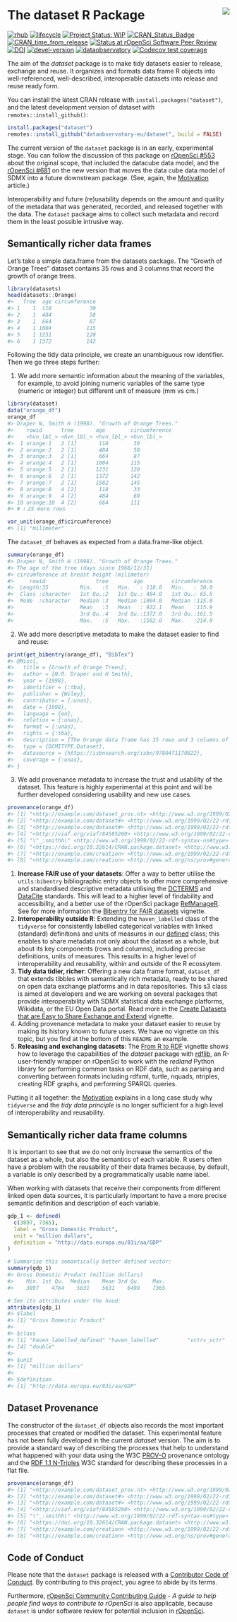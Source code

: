 
<!-- README.md is generated from README.Rmd. Please edit that file -->

# The dataset R Package <a href='https://dataset.dataobservatory.eu/'><img src='man/figures/logo.png' align="right" /></a>

<!-- badges: start -->

[![rhub](https://github.com/dataobservatory-eu/dataset/actions/workflows/rhub.yaml/badge.svg)](https://github.com/dataobservatory-eu/dataset/actions/workflows/rhub.yaml)
[![lifecycle](https://lifecycle.r-lib.org/articles/figures/lifecycle-experimental.svg)](https://lifecycle.r-lib.org/articles/stages.html#experimental)
[![Project Status:
WIP](https://www.repostatus.org/badges/latest/wip.svg)](https://www.repostatus.org/#wip)
[![CRAN_Status_Badge](https://www.r-pkg.org/badges/version/dataset)](https://cran.r-project.org/package=dataset)
[![CRAN_time_from_release](https://www.r-pkg.org/badges/ago/dataset)](https://cran.r-project.org/package=dataset)
[![Status at rOpenSci Software Peer
Review](https://badges.ropensci.org/553_status.svg)](https://github.com/ropensci/software-review/issues/553)
[![DOI](https://zenodo.org/badge/DOI/10.32614/CRAN.package.dataset.svg)](https://zenodo.org/record/6950435#.YukDAXZBzIU)
[![devel-version](https://img.shields.io/badge/devel%20version-0.3.4013-blue.svg)](https://github.com/dataobservatory-eu/dataset)
[![dataobservatory](https://img.shields.io/badge/ecosystem-dataobservatory.eu-3EA135.svg)](https://dataobservatory.eu/)
[![Codecov test
coverage](https://codecov.io/gh/dataobservatory-eu/dataset/graph/badge.svg)](https://app.codecov.io/gh/dataobservatory-eu/dataset)
<!-- badges: end -->

The aim of the *dataset* package is to make tidy datasets easier to
release, exchange and reuse. It organizes and formats data frame R
objects into well-referenced, well-described, interoperable datasets
into release and reuse ready form.

<!---
&#10;The primary aim of dataset is create well-referenced, well-described, interoperable datasets from data.frames, tibbles or data.tables that translate well into the W3C DataSet definition within the [Data Cube Vocabulary](https://www.w3.org/TR/vocab-data-cube/) in a reproducible manner. The data cube model in itself is is originated in the _Statistical Data and Metadata eXchange_, and it is almost fully harmonized with the Resource Description Framework (RDF), the standard model for data interchange on the web^[RDF Data Cube Vocabulary, W3C Recommendation 16 January 2014  <https://www.w3.org/TR/vocab-data-cube/>, Introduction to SDMX data modeling <https://www.unescap.org/sites/default/files/Session_4_SDMX_Data_Modeling_%20Intro_UNSD_WS_National_SDG_10-13Sep2019.pdf>].
&#10;--->

You can install the latest CRAN release with
`install.packages("dataset")`, and the latest development version of
dataset with `remotes::install_github()`:

``` r
install.packages("dataset")
remotes::install_github("dataobservatory-eu/dataset", build = FALSE)
```

The current version of the `dataset` package is in an early,
experimental stage. You can follow the discussion of this package on
[rOpenSci \#553](https://github.com/ropensci/software-review/issues/553)
about the original scope, that included the datacube data model, and the
[rOpenSci \#681](https://github.com/ropensci/software-review/issues/681)
on the new version that moves the data cube data model of SDMX into a
future downstream package. (See, again, the
[Motivation](https://dataset.dataobservatory.eu/articles/Motivation.html)
article.)

Interoperability and future (re)usability depends on the amount and
quality of the metadata that was generated, recorded, and released
together with the data. The `dataset` package aims to collect such
metadata and record them in the least possible intrusive way.

## Semantically richer data frames

Let’s take a simple data.frame from the datasets package. The “Growth of
Orange Trees” dataset contains 35 rows and 3 columns that record the
growth of orange trees.

``` r
library(datasets)
head(datasets::Orange)
#>   Tree  age circumference
#> 1    1  118            30
#> 2    1  484            58
#> 3    1  664            87
#> 4    1 1004           115
#> 5    1 1231           120
#> 6    1 1372           142
```

Following the tidy data principle, we create an unambiguous row
identifier. Then we go three steps further:

1.  We add more semantic information about the meaning of the variables,
    for example, to avoid joining numeric variables of the same type
    (numeric or integer) but different unit of measure (mm vs cm.)

``` r
library(dataset)
data("orange_df")
orange_df
#> Draper N, Smith H (1998). "Growth of Orange Trees."
#>    rowid      tree       age        circumference
#>    <hvn_lbl_> <hvn_lbl_> <hvn_lbl_> <hvn_lbl_>   
#>  1 orange:1   2 [1]       118        30          
#>  2 orange:2   2 [1]       484        58          
#>  3 orange:3   2 [1]       664        87          
#>  4 orange:4   2 [1]      1004       115          
#>  5 orange:5   2 [1]      1231       120          
#>  6 orange:6   2 [1]      1372       142          
#>  7 orange:7   2 [1]      1582       145          
#>  8 orange:8   4 [2]       118        33          
#>  9 orange:9   4 [2]       484        69          
#> 10 orange:10  4 [2]       664       111          
#> # ℹ 25 more rows
```

``` r
var_unit(orange_df$circumference)
#> [1] "milimeter"
```

The `dataset_df` behaves as expected from a data.frame-like object.

``` r
summary(orange_df)
#> Draper N, Smith H (1998). "Growth of Orange Trees."
#> The age of the tree (days since 1968/12/31)
#> circumference at breast height (milimeter)
#>     rowid                tree        age         circumference  
#>  Length:35          Min.   :1   Min.   : 118.0   Min.   : 30.0  
#>  Class :character   1st Qu.:2   1st Qu.: 484.0   1st Qu.: 65.5  
#>  Mode  :character   Median :3   Median :1004.0   Median :115.0  
#>                     Mean   :3   Mean   : 922.1   Mean   :115.9  
#>                     3rd Qu.:4   3rd Qu.:1372.0   3rd Qu.:161.5  
#>                     Max.   :5   Max.   :1582.0   Max.   :214.0
```

2.  We add more descriptive metadata to make the dataset easier to find
    and reuse:

``` r
print(get_bibentry(orange_df), "BibTex")
#> @Misc{,
#>   title = {Growth of Orange Trees},
#>   author = {N.R. Draper and H Smith},
#>   year = {1998},
#>   identifier = {:tba},
#>   publisher = {Wiley},
#>   contributor = {:unas},
#>   date = {1998},
#>   language = {en},
#>   relation = {:unas},
#>   format = {:unas},
#>   rights = {:tba},
#>   description = {The Orange data frame has 35 rows and 3 columns of records of the growth of orange trees.},
#>   type = {DCMITYPE:Dataset},
#>   datasource = {https://isbnsearch.org/isbn/9780471170822},
#>   coverage = {:unas},
#> }
```

3.  We add provenance metadata to increase the trust and usability of
    the dataset. This feature is highly experimental at this point and
    will be further developed considering usability and new use cases.

``` r
provenance(orange_df)
#> [1] "<http://example.com/dataset_prov.nt> <http://www.w3.org/1999/02/22-rdf-syntax-ns#type> <http://www.w3.org/ns/prov#Bundle> ."                  
#> [2] "<http://example.com/dataset#> <http://www.w3.org/1999/02/22-rdf-syntax-ns#type> <http://www.w3.org/ns/prov#Entity> ."                         
#> [3] "<http://example.com/dataset#> <http://www.w3.org/1999/02/22-rdf-syntax-ns#type> <http://purl.org/linked-data/cube#DataSet> ."                 
#> [4] "<http://viaf.org/viaf/84585260> <http://www.w3.org/1999/02/22-rdf-syntax-ns#type> <http://www.w3.org/ns/prov#Agent> ."                        
#> [5] "\"_:smithh\" <http://www.w3.org/1999/02/22-rdf-syntax-ns#type> <http://www.w3.org/ns/prov#Agent> ."                                           
#> [6] "<https://doi.org/10.32614/CRAN.package.dataset> <http://www.w3.org/1999/02/22-rdf-syntax-ns#type> <http://www.w3.org/ns/prov#SoftwareAgent> ."
#> [7] "<http://example.com/creation> <http://www.w3.org/1999/02/22-rdf-syntax-ns#type> <http://www.w3.org/ns/prov#Activity> ."                       
#> [8] "<http://example.com/creation> <http://www.w3.org/ns/prov#generatedAtTime> \"2025-02-20T19:34:19Z\"^^<xs:dateTime> ."
```

1.  **Increase FAIR use of your datasets**: Offer a way to better
    utilise the `utils:bibentry` bibliographic entry objects to offer
    more comprehensive and standardised descriptive metadata utilising
    the
    [DCTERMS](https://www.dublincore.org/specifications/dublin-core/dcmi-terms/)
    and
    [DataCite](https://datacite-metadata-schema.readthedocs.io/en/4.6/)
    standards. This will lead to a higher level of findability and
    accessibility, and a better use of the rOpenSci package
    [RefManageR](https://docs.ropensci.org/RefManageR/). See for more
    information the [Bibentry for FAIR
    datasets](https://dataset.dataobservatory.eu/articles/bibentry.html)
    vignette.
2.  **Interoperability outside R**: Extending the `haven_labelled` class
    of the `tidyverse` for consistently labelled categorical variables
    with linked (standard) definitions and units of measures in our
    [defined](https://dataset.dataobservatory.eu/articles/defined.html)
    class; this enables to share metadata not only about the dataset as
    a whole, but about its key components (rows and columns), including
    precise definitions, units of measures. This results in a higher
    level of interoperability and reusability, within and outside of the
    R ecossytem.
3.  **Tidy data tidier, richer**: Offering a new data frame format,
    `dataset_df` that extends tibbles with semantically rich metadata,
    ready to be shared on open data exchange platforms and in data
    repositories. This s3 class is aimed at developers and we are
    working on several packages that provide interoperability with SDMX
    statistical data exchange platforms, Wikidata, or the EU Open Data
    portal. Read more in the [Create Datasets that are Easy to Share
    Exchange and
    Extend](https://dataset.dataobservatory.eu/articles/dataset_df.html)
    vignette.
4.  Adding provenance metadata to make your dataset easier to reuse by
    making its history known to future users. We have no vignette on
    this topic, but you find at the bottom of this `README` an example.
5.  **Releasing and exchanging datasets**: The [From R to
    RDF](https://dataset.dataobservatory.eu/articles/rdf.html) vignette
    shows how to leverage the capabilities of the *dataset* package with
    [rdflib](https://docs.ropensci.org/rdflib/index.html), an
    R-user-friendly wrapper on rOpenSci to work with the *redland*
    Python library for performing common tasks on RDF data, such as
    parsing and converting between formats including rdfxml, turtle,
    nquads, ntriples, creating RDF graphs, and performing SPARQL
    queries.

Putting it all together: the
[Motivation](https://dataset.dataobservatory.eu/articles/Motivation.html)
explains in a long case study why `tidyverse` and the *tidy data
principle* is no longer sufficient for a high level of interoperability
and reusability.

## Semantically richer data frame columns

It is important to see that we do not only increase the semantics of the
dataset as a whole, but also the semantics of each variable. R users
often have a problem with the reusability of their data frames because,
by default, a variable is only described by a programmatically usable
name label.

When working with datasets that receive their components from different
linked open data sources, it is particularly important to have a more
precise semantic definition and description of each variable.

``` r
gdp_1 <- defined(
  c(3897, 7365),
  label = "Gross Domestic Product",
  unit = "million dollars",
  definition = "http://data.europa.eu/83i/aa/GDP"
)

# Summarise this semantically better defined vector:
summary(gdp_1)
#> Gross Domestic Product (million dollars)
#>    Min. 1st Qu.  Median    Mean 3rd Qu.    Max. 
#>    3897    4764    5631    5631    6498    7365

# See its attributes under the hood:
attributes(gdp_1)
#> $label
#> [1] "Gross Domestic Product"
#> 
#> $class
#> [1] "haven_labelled_defined" "haven_labelled"         "vctrs_vctr"            
#> [4] "double"                
#> 
#> $unit
#> [1] "million dollars"
#> 
#> $definition
#> [1] "http://data.europa.eu/83i/aa/GDP"
```

## Dataset Provenance

The constructor of the `dataset_df` objects also records the most
important processes that created or modified the dataset. This
experimental feature has not been fully developed in the current
*dataset* version. The aim is to provide a standard way of describing
the processes that help to understand what happened with your data using
the W3C [PROV-O](https://www.w3.org/TR/prov-o/) provenance ontology and
the [RDF 1.1 N-Triples](https://www.w3.org/TR/n-triples/) W3C standard
for describing these processes in a flat file.

``` r
provenance(orange_df)
#> [1] "<http://example.com/dataset_prov.nt> <http://www.w3.org/1999/02/22-rdf-syntax-ns#type> <http://www.w3.org/ns/prov#Bundle> ."                  
#> [2] "<http://example.com/dataset#> <http://www.w3.org/1999/02/22-rdf-syntax-ns#type> <http://www.w3.org/ns/prov#Entity> ."                         
#> [3] "<http://example.com/dataset#> <http://www.w3.org/1999/02/22-rdf-syntax-ns#type> <http://purl.org/linked-data/cube#DataSet> ."                 
#> [4] "<http://viaf.org/viaf/84585260> <http://www.w3.org/1999/02/22-rdf-syntax-ns#type> <http://www.w3.org/ns/prov#Agent> ."                        
#> [5] "\"_:smithh\" <http://www.w3.org/1999/02/22-rdf-syntax-ns#type> <http://www.w3.org/ns/prov#Agent> ."                                           
#> [6] "<https://doi.org/10.32614/CRAN.package.dataset> <http://www.w3.org/1999/02/22-rdf-syntax-ns#type> <http://www.w3.org/ns/prov#SoftwareAgent> ."
#> [7] "<http://example.com/creation> <http://www.w3.org/1999/02/22-rdf-syntax-ns#type> <http://www.w3.org/ns/prov#Activity> ."                       
#> [8] "<http://example.com/creation> <http://www.w3.org/ns/prov#generatedAtTime> \"2025-02-20T19:34:19Z\"^^<xs:dateTime> ."
```

## Code of Conduct

Please note that the `dataset` package is released with a [Contributor
Code of
Conduct](https://contributor-covenant.org/version/2/1/CODE_OF_CONDUCT.html).
By contributing to this project, you agree to abide by its terms.

Furthermore, [rOpenSci Community Contributing
Guide](https://contributing.ropensci.org/) - *A guide to help people
find ways to contribute to rOpenSci* is also applicable, because
`dataset` is under software review for potential inclusion in
[rOpenSci](https://github.com/ropensci/software-review/issues/553).
